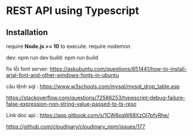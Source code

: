 # REST API using Typescript

## Installation


require **Node.js >= 10** to execute.
require nodemon

dev: npm run dev
build: npm run build


fix lỗi font server: https://askubuntu.com/questions/651441/how-to-install-arial-font-and-other-windows-fonts-in-ubuntu

câu lệnh sql : https://www.w3schools.com/mysql/mysql_drop_table.asp

https://stackoverflow.com/questions/72586253/typescript-debug-failure-false-expression-non-string-value-passed-to-ts-reso

Link doc api : https://app.gitbook.com/s/1CW6oaW68XzOI7pfyRhe/

https://github.com/cloudinary/cloudinary_npm/issues/177